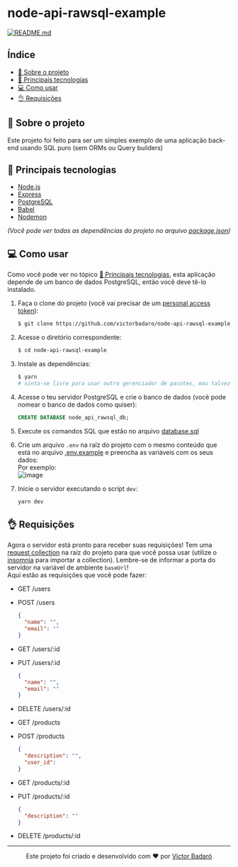 # node-api-rawsql-example

[![README.md](https://img.shields.io/badge/-Read%20in%20English-brightgreen?style=for-the-badge)](./README.md)

## Índice
- [🧾 Sobre o projeto](#-sobre-o-projeto)
- [🚀 Principais tecnologias](#-principais-tecnologias)
- [💻 Como usar](#-como-usar)
- [👌 Requisições](#-requisições)

## 🧾 Sobre o projeto
Este projeto foi feito para ser um simples exemplo de uma aplicação back-end usando SQL puro (sem ORMs ou Query builders)

## 🚀 Principais tecnologias
- [Node.js](https://nodejs.org/)
- [Express](https://expressjs.com/)
- [PostgreSQL](https://www.postgresql.org/)
- [Babel](https://babeljs.io/)
- [Nodemon](https://nodemon.io/)

_(Você pode ver todas as dependências do projeto no arquivo [package.json](./package.json))_

## 💻 Como usar
Como você pode ver no tópico [🚀 Principais tecnologias](#-principais-tecnologias), esta aplicação depende de um banco de dados PostgreSQL, então você deve tê-lo instalado.

1. Faça o clone do projeto (você vai precisar de um [personal access token](https://docs.github.com/pt/get-started/getting-started-with-git/about-remote-repositories#cloning-with-https-urls)):
   ```bash
   $ git clone https://github.com/victorbadaro/node-api-rawsql-example.git
   ```

2. Acesse o diretório correspondente:
   ```bash
   $ cd node-api-rawsql-example
   ```

3. Instale as dependências:
   ```bash
   $ yarn
   # sinta-se livre para usar outro gerenciador de pacotes, mas talvez você queira usar o yarn uma vez que já existe um arquivo yarn.lock na raíz do projeto
   ```

4. Acesse o teu servidor PostgreSQL e crie o banco de dados (você pode nomear o banco de dados como quiser):
   ```sql
   CREATE DATABASE node_api_rawsql_db;
   ```

5. Execute os comandos SQL que estão no arquivo [database.sql](./database.sql)
6. Crie um arquivo `.env` na raíz do projeto com o mesmo conteúdo que está no arquivo [.env.example](./.env.example) e preencha as variáveis com os seus dados:<br />
   Por exemplo:<br />
   ![image](https://github.com/victorbadaro/node-api-rawsql-example/assets/9096344/4948c4e7-aaf1-4134-bf7b-d1c7fc280f60)

7. Inicie o servidor executando o script `dev`:
   ```bash
   yarn dev
   ```

## 👌 Requisições
Agora o servidor está pronto para receber suas requisições! Tem uma [request collection](./request_collection.json) na raíz do projeto para que você possa usar (utilize o [insomnia](https://insomnia.rest/) para importar a collection). Lembre-se de informar a porta do servidor na variável de ambiente `baseUrl`!<br />
Aqui estão as requisições que você pode fazer:

- GET /users
- POST /users
  ```json
  {
    "name": "",
    "email": ""
  }
  ```
- GET /users/:id
- PUT /users/:id
  ```json
  {
    "name": "",
    "email": ""
  }
  ```
- DELETE /users/:id

- GET /products
- POST /products
  ```json
  {
    "description": "",
    "user_id": 
  }
  ```
- GET /products/:id
- PUT /products/:id
  ```json
  {
    "description": "" 
  }
  ```
- DELETE /products/:id

---

<p align="center">Este projeto foi criado e desenvolvido com ❤ por <a href="https://github.com/victorbadaro">Victor Badaró</a></p>
